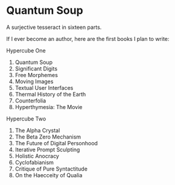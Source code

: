 # Quantum Soup
A surjective tesseract in sixteen parts.

If I ever become an author, here are the first books I plan to write:

Hypercube One

1. Quantum Soup
2. Significant Digits
3. Free Morphemes
4. Moving Images
5. Textual User Interfaces
6. Thermal History of the Earth
7. Counterfolia
8. Hyperthymesia: The Movie

Hypercube Two

1. The Alpha Crystal
2. The Beta Zero Mechanism
3. The Future of Digital Personhood
4. Iterative Prompt Sculpting
5. Holistic Anocracy
6. Cyclofabianism
7. Critique of Pure Syntactitude
8. On the Haecceity of Qualia
